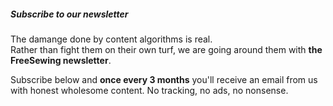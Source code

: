 ---
---

##### Subscribe to our newsletter
      
The damange done by content algorithms is real.  
Rather than fight them on their own turf, we are going around them with **the FreeSewing newsletter**.

Subscribe below and **once every 3 months** you'll receive an email from us with
honest wholesome content. No tracking, no ads, no nonsense. 
    
